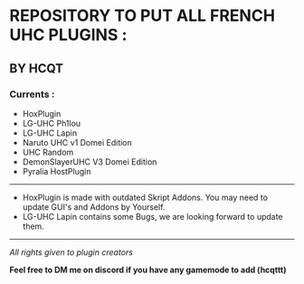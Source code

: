 # REPOSITORY TO PUT ALL FRENCH UHC PLUGINS :
## BY HCQT
### Currents :

- HoxPlugin
- LG-UHC Ph1lou
- LG-UHC Lapin
- Naruto UHC v1 Domei Edition
- UHC Random
- DemonSlayerUHC V3 Domei Edition
- Pyralia HostPlugin
***
- HoxPlugin is made with outdated Skript Addons. You may need to update GUI's and Addons by Yourself.
- LG-UHC Lapin contains some Bugs, we are looking forward to update them.
***
  
*All rights given to plugin creators*

**Feel free to DM me on discord if you have any gamemode to add (hcqttt)**
